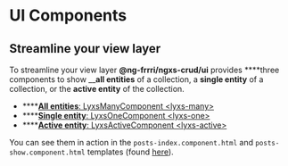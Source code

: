 # UI Components

## Streamline your view layer

To streamline your view layer **@ng-frrri/ngxs-crud/ui** provides ****three components to show __**all entities** of a collection, a **single entity** of a collection, or the **active entity** of the collection.

* \*\*\*\*[**All entities**: LyxsManyComponent &lt;lyxs-many&gt;](lyxsmanycomponent.md)
* \*\*\*\*[**Single entity**: LyxsOneComponent &lt;lyxs-one&gt;](lyxsonecomponent.md)
* \*\*\*\*[**Active entity**: LyxsActiveComponent &lt;lyxs-active&gt;](lyxsactivecomponent.md)

You can see them in action in the `posts-index.component.html` and `posts-show.component.html` templates \(found [here](https://github.com/bitflut/lyxs/blob/master/apps/ng-integration/src/app/posts)\).

